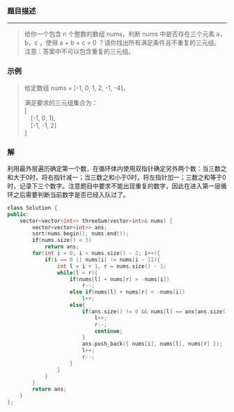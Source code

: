 ### 题目描述
***

> 给你一个包含 n 个整数的数组 nums，判断 nums 中是否存在三个元素 a，b，c ，使得 a + b + c = 0 ？请你找出所有满足条件且不重复的三元组。  
> 注意：答案中不可以包含重复的三元组。

### 示例
> 给定数组 nums = [-1, 0, 1, 2, -1, -4]，
>   
> 满足要求的三元组集合为：  
> [  
> &emsp;[-1, 0, 1],  
> &emsp;[-1, -1, 2]  
> ]  

### 解
利用最外层遍历确定第一个数，在循环体内使用双指针确定另外两个数：当三数之和大于0时，将右指针减一；当三数之和小于0时，将左指针加一；三数之和等于0时，记录下三个数字。注意题目中要求不能出现重复的数字，因此在进入第一层循环之后需要判断当前数字是否已经入队过了。
```C++
class Solution {
public:
    vector<vector<int>> threeSum(vector<int>& nums) {
        vector<vector<int>> ans;
        sort(nums.begin(), nums.end());
        if(nums.size() < 3)
            return ans;
        for(int i = 0; i < nums.size() - 2; i++){
            if(i == 0 || nums[i] != nums[i - 1]){
                int l = i + 1, r = nums.size() - 1;
                while(l < r){
                    if(nums[l] + nums[r] > -nums[i])
                        r--;
                    else if(nums[l] + nums[r] < -nums[i])
                        l++;
                    else{
                        if(ans.size() != 0 && nums[l] == ans[ans.size() - 1][1] && nums[r] == ans[ans.size() - 1][2]){
                            l++;
                            r--;
                            continue;
                        }
                        ans.push_back({ nums[i], nums[l], nums[r] });
                        l++;
                        r--;
                    }
                }
            }
        }
        return ans;
    }
};
```